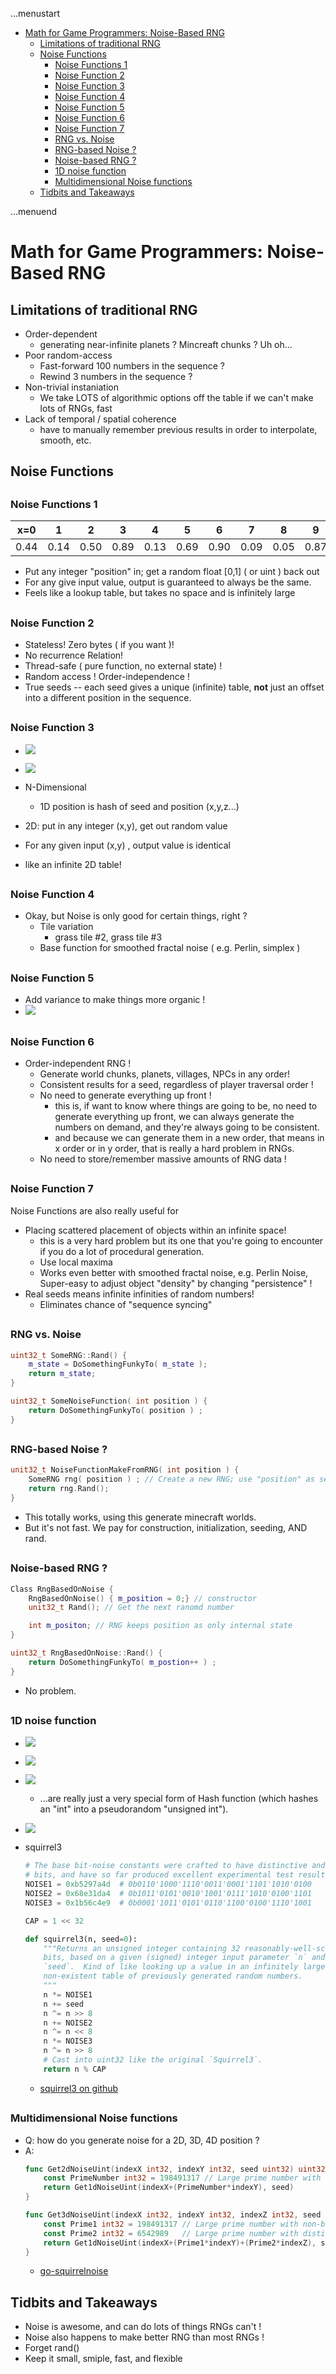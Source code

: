 ...menustart

- [Math for Game Programmers: Noise-Based RNG](#9ee69d7c5e6bd53a25313f3e4eb89a6e)
    - [Limitations of traditional RNG](#cad6a6916c5f76948826b998e5c40d8c)
    - [Noise Functions](#670cedefd19d4c72d0aa4abf858d53dc)
        - [Noise Functions 1](#537b08476158c7b1cb91dc0485eaaf0c)
        - [Noise Function 2](#83a108ff5b945f6b39d2749259fee246)
        - [Noise Function 3](#7eca4f762dd5b0932aac74a1366829cc)
        - [Noise Function 4](#6728152b7331976e67ed06f5952caeb0)
        - [Noise Function 5](#05f4017ddc239f327fb45caac3fbcc0c)
        - [Noise Function 6](#26072a845b694dee088c4ca313ac32a4)
        - [Noise Function 7](#fec3e30176ed26132aa0254399637cc2)
        - [RNG vs. Noise](#30e63f9ab2e09ebad97de90c3048caf9)
        - [RNG-based Noise ?](#99fcd1e7f2bf6903d3c95f6d9d149060)
        - [Noise-based RNG ?](#12c75a3fe1a60e19b7215daa8da8bf3f)
        - [1D noise function](#f080a3891214b7ecc37a47fa4a7040fe)
        - [Multidimensional Noise functions](#ed2824a8523223fb7eff712400f01233)
    - [Tidbits  and Takeaways](#578709dd263c4b7f537eae7d08785ddd)

...menuend


<h2 id="9ee69d7c5e6bd53a25313f3e4eb89a6e"></h2>


# Math for Game Programmers: Noise-Based RNG


<h2 id="cad6a6916c5f76948826b998e5c40d8c"></h2>


## Limitations of traditional RNG

- Order-dependent
    - generating near-infinite planets ? Mincreaft chunks ? Uh oh...
- Poor random-access
    - Fast-forward 100 numbers in the sequence ?
    - Rewind 3 numbers in the sequence ? 
- Non-trivial instaniation
    - We take LOTS of algorithmic options off the table if we can't make lots of RNGs, fast
- Lack of temporal / spatial coherence
    - have to manually remember previous results in order to interpolate, smooth, etc.


<h2 id="670cedefd19d4c72d0aa4abf858d53dc"></h2>


## Noise Functions

<h2 id="537b08476158c7b1cb91dc0485eaaf0c"></h2>


### Noise Functions 1

x=0 | 1 | 2 | 3 | 4 | 5 | 6 | 7 | 8 | 9 | 10 | 11 | 12 
--- |  --- |--- |--- |--- |--- |--- |--- |--- |--- |--- |--- |---
0.44 | 0.14 | 0.50 | 0.89 | 0.13 | 0.69 | 0.90 | 0.09 | 0.05 | 0.87 | 0.68 | 0.49 | 0.64


- Put any integer "position" in; get a random float [0,1] ( or uint ) back out
- For any give input value, output is guaranteed to always be the same.
- Feels like a lookup table, but takes no space and is infinitely large


<h2 id="83a108ff5b945f6b39d2749259fee246"></h2>


### Noise Function 2 

-  Stateless! Zero bytes ( if you want )!
- No recurrence Relation!
- Thread-safe ( pure function, no external state) !
- Random access ! Order-independence !
- True seeds -- each seed gives a unique (infinite) table, **not** just an offset into a different position in the sequence.

<h2 id="7eca4f762dd5b0932aac74a1366829cc"></h2>


### Noise Function 3

- ![](../imgs/noise_func_0.png)
- ![](../imgs/noise_func_1.png)

- N-Dimensional
    - 1D position is hash of seed and position (x,y,z...)
- 2D: put in any integer (x,y), get out random value
- For any given input (x,y) , output value is identical
- like an infinite 2D table!


<h2 id="6728152b7331976e67ed06f5952caeb0"></h2>


### Noise Function 4

- Okay, but Noise is only good for certain things, right ?
    - Tile variation
        - grass tile #2, grass tile #3
    - Base function for smoothed fractal noise ( e.g. Perlin, simplex )


<h2 id="05f4017ddc239f327fb45caac3fbcc0c"></h2>


### Noise Function 5

- Add variance to make things more organic !
- ![](../imgs/gpu_add_more_var_make_organic.png)


<h2 id="26072a845b694dee088c4ca313ac32a4"></h2>


### Noise Function 6

- Order-independent RNG !
    - Generate world chunks, planets, villages, NPCs in any order!
    - Consistent results for a seed, regardless of player traversal order !
    - No need to generate everything up front !
        - this is, if want to know where things are going to be, no need to generate everything up front, we can always generate the numbers on demand, and they're always going to be consistent.
        - and because we can generate them in a new order, that means in x order or in y order, that is really a hard problem in RNGs.
    - No need to store/remember massive amounts of RNG data !


<h2 id="fec3e30176ed26132aa0254399637cc2"></h2>


### Noise Function 7

Noise Functions are also really useful for 

- Placing scattered placement of objects within an infinite space!
    - this is a very hard problem but its one that you're going to encounter if you do a lot of procedural generation.
    - Use local maxima 
    - Works even better with smoothed fractal noise, e.g. Perlin Noise, Super-easy to adjust object "density" by changing "persistence" !
- Real seeds means infinite infinities of random numbers!
    - Eliminates chance of "sequence syncing"


<h2 id="30e63f9ab2e09ebad97de90c3048caf9"></h2>


### RNG vs. Noise

```c++
uint32_t SomeRNG::Rand() {
    m_state = DoSomethingFunkyTo( m_state );
    return m_state;
}

uint32_t SomeNoiseFunction( int position ) {
    return DoSomethingFunkyTo( position ) ;
}
```

<h2 id="99fcd1e7f2bf6903d3c95f6d9d149060"></h2>


### RNG-based Noise ?

```cpp
unit32_t NoiseFunctionMakeFromRNG( int position ) {
    SomeRNG rng( position ) ; // Create a new RNG; use "position" as seed
    return rng.Rand();
}
```

- This totally works, using this generate minecraft worlds.
- But it's not fast. We pay for construction, initialization, seeding, AND rand.

<h2 id="12c75a3fe1a60e19b7215daa8da8bf3f"></h2>


### Noise-based RNG ?

```cpp
Class RngBasedOnNoise {
    RngBasedOnNoise() { m_position = 0;} // constructor
    unit32_t Rand(); // Get the next ranomd number

    int m_positon; // RNG keeps position as only internal state
}

uint32_t RngBasedOnNoise::Rand() {
    return DoSomethingFunkyTo( m_postion++ ) ;
}
```

- No problem.


<h2 id="f080a3891214b7ecc37a47fa4a7040fe"></h2>


### 1D noise function

- ![](../imgs/math4game_noise_func_some.png)
- ![](../imgs/math4game_noise_sonoise.png)
- ![](../imgs/math4game_noise_libnoise.png)
    - ...are really just a very special form of Hash function (which hashes an "int" into a pseudorandom "unsigned int").

- ![](../imgs/math4game_noise_perlinnoise.png)
- squirrel3
    ```python
    # The base bit-noise constants were crafted to have distinctive and interesting
    # bits, and have so far produced excellent experimental test results.
    NOISE1 = 0xb5297a4d  # 0b0110'1000'1110'0011'0001'1101'1010'0100
    NOISE2 = 0x68e31da4  # 0b1011'0101'0010'1001'0111'1010'0100'1101
    NOISE3 = 0x1b56c4e9  # 0b0001'1011'0101'0110'1100'0100'1110'1001

    CAP = 1 << 32

    def squirrel3(n, seed=0):
        """Returns an unsigned integer containing 32 reasonably-well-scrambled
        bits, based on a given (signed) integer input parameter `n` and optional
        `seed`.  Kind of like looking up a value in an infinitely large
        non-existent table of previously generated random numbers.
        """
        n *= NOISE1
        n += seed
        n ^= n >> 8
        n += NOISE2
        n ^= n << 8
        n *= NOISE3
        n ^= n >> 8
        # Cast into uint32 like the original `Squirrel3`.
        return n % CAP
    ```
    - [squirrel3 on github](https://github.com/sublee/squirrel3-python/blob/master/squirrel3.py)


<h2 id="ed2824a8523223fb7eff712400f01233"></h2>


### Multidimensional Noise functions

- Q: how do you generate noise for a 2D, 3D, 4D position ?
- A:
    ```go
    func Get2dNoiseUint(indexX int32, indexY int32, seed uint32) uint32 {
        const PrimeNumber int32 = 198491317 // Large prime number with non-boring bits
        return Get1dNoiseUint(indexX+(PrimeNumber*indexY), seed)
    }

    func Get3dNoiseUint(indexX int32, indexY int32, indexZ int32, seed uint32) uint32 {
        const Prime1 int32 = 198491317 // Large prime number with non-boring bits
        const Prime2 int32 = 6542989   // Large prime number with distinct and non-boring bits
        return Get1dNoiseUint(indexX+(Prime1*indexY)+(Prime2*indexZ), seed)
    }
    ```
    - [go-squirrelnoise](https://github.com/EDKarlsson/go-squirrelnoise/blob/fe9bd5e6d2248fe71acd702e4bb8a015d0e7914f/SquirrelNoise5.go#L85)


<h2 id="578709dd263c4b7f537eae7d08785ddd"></h2>


## Tidbits  and Takeaways

- Noise is awesome, and can do lots of things RNGs can't !
- Noise also happens to make better RNG than most RNGs !
- Forget rand()
- Keep it small, smiple, fast, and flexible




